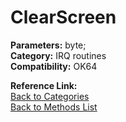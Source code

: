 # ClearScreen

**Parameters:** byte;  
**Category:** IRQ routines  
**Compatibility:** OK64  

**Reference Link:**  
[Back to Categories](../categories/irq_routines.md)  
[Back to Methods List](../../SUMMARY.md)

